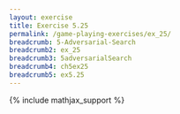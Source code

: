 ```yaml
---
layout: exercise
title: Exercise 5.25
permalink: /game-playing-exercises/ex_25/
breadcrumb: 5-Adversarial-Search
breadcrumb2: ex_25
breadcrumb3: 5adversarialSearch
breadcrumb4: ch5ex25
breadcrumb5: ex5.25
---
```


{% include mathjax_support %}

